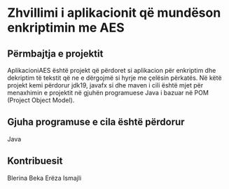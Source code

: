 # Zhvillimi i aplikacionit që mundëson enkriptimin me AES

## Përmbajtja e projektit

AplikacioniAES është projekt që përdoret si aplikacion për enkriptim dhe dekriptim të tekstit që ne e dërgojmë si hyrje me çelësin përkatës. 
Në këtë projekt kemi përdorur jdk19, javafx si dhe maven i cili është mjet për menaxhimin e projektit në gjuhën programuese Java i bazuar në POM (Project Object Model).

## Gjuha programuse e cila është përdorur

Java

## Kontribuesit

Blerina Beka
Erëza Ismajli
